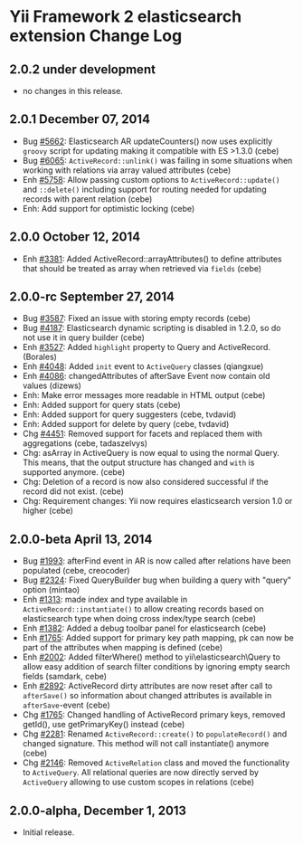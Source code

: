 Yii Framework 2 elasticsearch extension Change Log
==================================================

2.0.2 under development
-----------------------

- no changes in this release.


2.0.1 December 07, 2014
-----------------------

- Bug [#5662](https://github.com/yiisoft/yii2/issues/5662): Elasticsearch AR updateCounters() now uses explicitly `groovy` script for updating making it compatible with ES >1.3.0 (cebe)
- Bug [#6065](https://github.com/yiisoft/yii2/issues/6065): `ActiveRecord::unlink()` was failing in some situations when working with relations via array valued attributes (cebe)
- Enh [#5758](https://github.com/yiisoft/yii2/issues/5758): Allow passing custom options to `ActiveRecord::update()` and `::delete()` including support for routing needed for updating records with parent relation (cebe)
- Enh: Add support for optimistic locking (cebe)


2.0.0 October 12, 2014
----------------------

- Enh [#3381](https://github.com/yiisoft/yii2/issues/3381): Added ActiveRecord::arrayAttributes() to define attributes that should be treated as array when retrieved via `fields` (cebe)


2.0.0-rc September 27, 2014
---------------------------

- Bug [#3587](https://github.com/yiisoft/yii2/issues/3587): Fixed an issue with storing empty records (cebe)
- Bug [#4187](https://github.com/yiisoft/yii2/issues/4187): Elasticsearch dynamic scripting is disabled in 1.2.0, so do not use it in query builder (cebe)
- Enh [#3527](https://github.com/yiisoft/yii2/issues/3527): Added `highlight` property to Query and ActiveRecord. (Borales)
- Enh [#4048](https://github.com/yiisoft/yii2/issues/4048): Added `init` event to `ActiveQuery` classes (qiangxue)
- Enh [#4086](https://github.com/yiisoft/yii2/issues/4086): changedAttributes of afterSave Event now contain old values (dizews)
- Enh: Make error messages more readable in HTML output (cebe)
- Enh: Added support for query stats (cebe)
- Enh: Added support for query suggesters (cebe, tvdavid)
- Enh: Added support for delete by query (cebe, tvdavid)
- Chg [#4451](https://github.com/yiisoft/yii2/issues/4451): Removed support for facets and replaced them with aggregations (cebe, tadaszelvys)
- Chg: asArray in ActiveQuery is now equal to using the normal Query. This means, that the output structure has changed and `with` is supported anymore. (cebe)
- Chg: Deletion of a record is now also considered successful if the record did not exist. (cebe)
- Chg: Requirement changes: Yii now requires elasticsearch version 1.0 or higher (cebe)


2.0.0-beta April 13, 2014
-------------------------

- Bug [#1993](https://github.com/yiisoft/yii2/issues/1993): afterFind event in AR is now called after relations have been populated (cebe, creocoder)
- Bug [#2324](https://github.com/yiisoft/yii2/issues/2324): Fixed QueryBuilder bug when building a query with "query" option (mintao)
- Enh [#1313](https://github.com/yiisoft/yii2/issues/1313): made index and type available in `ActiveRecord::instantiate()` to allow creating records based on elasticsearch type when doing cross index/type search (cebe)
- Enh [#1382](https://github.com/yiisoft/yii2/issues/1382): Added a debug toolbar panel for elasticsearch (cebe)
- Enh [#1765](https://github.com/yiisoft/yii2/issues/1765): Added support for primary key path mapping, pk can now be part of the attributes when mapping is defined (cebe)
- Enh [#2002](https://github.com/yiisoft/yii2/issues/2002): Added filterWhere() method to yii\elasticsearch\Query to allow easy addition of search filter conditions by ignoring empty search fields (samdark, cebe)
- Enh [#2892](https://github.com/yiisoft/yii2/issues/2892): ActiveRecord dirty attributes are now reset after call to `afterSave()` so information about changed attributes is available in `afterSave`-event (cebe)
- Chg [#1765](https://github.com/yiisoft/yii2/issues/1765): Changed handling of ActiveRecord primary keys, removed getId(), use getPrimaryKey() instead (cebe)
- Chg [#2281](https://github.com/yiisoft/yii2/issues/2281): Renamed `ActiveRecord::create()` to `populateRecord()` and changed signature. This method will not call instantiate() anymore (cebe)
- Chg [#2146](https://github.com/yiisoft/yii2/issues/2146): Removed `ActiveRelation` class and moved the functionality to `ActiveQuery`.
             All relational queries are now directly served by `ActiveQuery` allowing to use
             custom scopes in relations (cebe)


2.0.0-alpha, December 1, 2013
-----------------------------

- Initial release.

